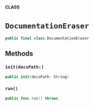 **CLASS**

# `DocumentationEraser`

```swift
public final class DocumentationEraser
```

## Methods
### `init(docsPath:)`

```swift
public init(docsPath: String)
```

### `run()`

```swift
public func run() throws
```
